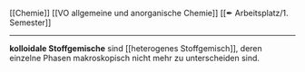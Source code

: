 [[Chemie]] [[VO allgemeine und anorganische Chemie]] [[✒ Arbeitsplatz/1. Semester]]

---

**kolloidale Stoffgemische** sind [[heterogenes Stoffgemisch]], deren einzelne Phasen makroskopisch nicht mehr zu unterscheiden sind.